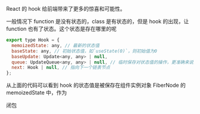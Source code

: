 React 的 hook 给前端带来了更多的惊喜和可能性。

一般情况下 function 是没有状态的，class 是有状态的，但是 hook 的出现，让 function 也有了状态。这个状态是存在哪里的呢

```js
export type Hook = {
  memoizedState: any, // 最新的状态值
  baseState: any, // 初始状态值，如`useState(0)`，则初始值为0
  baseUpdate: Update<any, any> | null,
  queue: UpdateQueue<any, any> | null, // 临时保存对状态值的操作，更准确来说是一个链表数据结构中的一个指针
  next: Hook | null, // 指向下一个链表节点
};
```

从上面的代码可以看到 hook 的状态值是被保存在组件实例对象 FiberNode 的 memoizedState 中，作为

闭包
